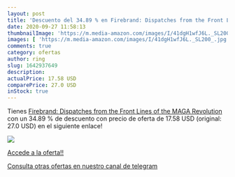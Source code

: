 ```yaml
---
layout: post
title: 'Descuento del 34.89 % en Firebrand: Dispatches from the Front Lin'
date: 2020-09-27 11:58:13
thumbnailImage: 'https://m.media-amazon.com/images/I/41dgH1wfJ6L._SL200_.jpg'
images: [ 'https://m.media-amazon.com/images/I/41dgH1wfJ6L._SL200_.jpg' ]
comments: true
category: ofertas
author: ring
slug: 1642937649
description:
actualPrice: 17.58 USD
comparePrice: 27.0 USD
inStock: true
---
```


Tienes [Firebrand: Dispatches from the Front Lines of the MAGA Revolution](https://www.amazon.com/dp/1642937649/?tag=redken08-20) con un 34.89 % de descuento con precio de oferta de 17.58 USD (original: 27.0 USD) en el siguiente enlace!

[![](https://m.media-amazon.com/images/I/41dgH1wfJ6L._SL200_.jpg)](https://www.amazon.com/dp/1642937649/?tag=redken08-20)

[Accede a la oferta!!](https://www.amazon.com/dp/1642937649/?tag=redken08-20)

[Consulta otras ofertas en nuestro canal de telegram](https://t.me/s/ofertas25)
